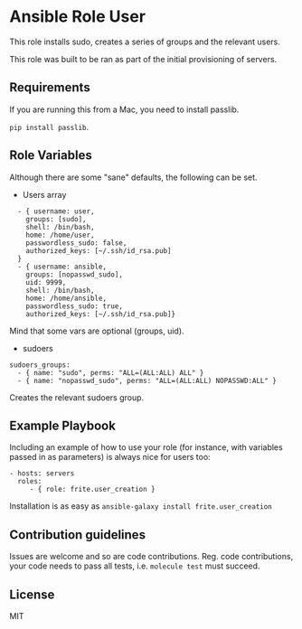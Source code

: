 Ansible Role User
=========

This role installs sudo, creates a series of groups and the relevant users.

This role was built to be ran as part of the initial provisioning of servers.

Requirements
------------
If you are running this from a Mac, you need to install passlib.

`pip install passlib`.


Role Variables
--------------
Although there are some "sane" defaults, the following can be set.

* Users array
```users:
  - { username: user,
    groups: [sudo],
    shell: /bin/bash,
    home: /home/user,
    passwordless_sudo: false,
    authorized_keys: [~/.ssh/id_rsa.pub]
  }
  - { username: ansible,
    groups: [nopasswd_sudo],
    uid: 9999,
    shell: /bin/bash,
    home: /home/ansible,
    passwordless_sudo: true,
    authorized_keys: [~/.ssh/id_rsa.pub]}
```
Mind that some vars are optional (groups, uid).
* sudoers
```
sudoers_groups:
  - { name: "sudo", perms: "ALL=(ALL:ALL) ALL" }
  - { name: "nopasswd_sudo", perms: "ALL=(ALL:ALL) NOPASSWD:ALL" }
```
Creates the relevant sudoers group.

Example Playbook
----------------

Including an example of how to use your role (for instance, with variables
passed in as parameters) is always nice for users too:

    - hosts: servers
      roles:
         - { role: frite.user_creation }

Installation is as easy as `ansible-galaxy install frite.user_creation`

Contribution guidelines
----------------------

Issues are welcome and so are code contributions.
Reg. code contributions, your code needs to pass all tests,
i.e. `molecule test` must succeed.

License
-------

MIT
